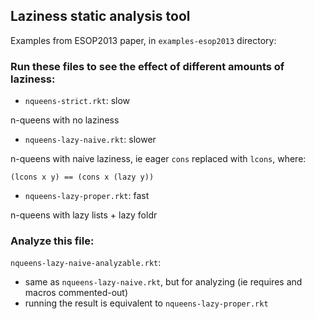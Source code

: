 ## Laziness static analysis tool

Examples from ESOP2013 paper, in `examples-esop2013` directory:

### Run these files to see the effect of different amounts of laziness:

* `nqueens-strict.rkt`: slow

n-queens with no laziness

* `nqueens-lazy-naive.rkt`: slower

n-queens with naive laziness, ie eager `cons` replaced with `lcons`, where:

    (lcons x y) == (cons x (lazy y))

* `nqueens-lazy-proper.rkt`: fast

n-queens with lazy lists + lazy foldr

### Analyze this file:

`nqueens-lazy-naive-analyzable.rkt`:

* same as `nqueens-lazy-naive.rkt`, but for analyzing (ie requires and macros commented-out)
* running the result is equivalent to `nqueens-lazy-proper.rkt`